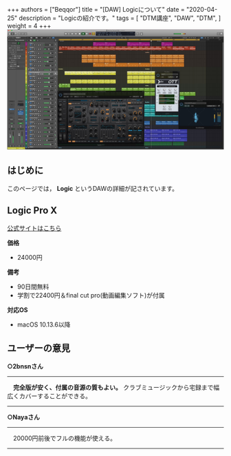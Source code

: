 +++
authors = ["Beqqor"]
title = "[DAW] Logicについて"
date = "2020-04-25"
description = "Logicの紹介です。"
tags = [
    "DTM講座", "DAW", "DTM",
]
weight = 4
+++
![image](2bnsn_Logic_Morning_Terrace.jpg)
## はじめに

このページでは， **Logic** というDAWの詳細が記されています。


## Logic Pro X  
[公式サイトはこちら](https://www.apple.com/jp/logic-pro/)

**価格**

- 24000円

**備考**

- 90日間無料
- 学割で22400円＆final cut pro(動画編集ソフト)が付属

**対応OS**

- macOS 10.13.6以降

## ユーザーの意見
**○2bnsnさん**  
___
　**完全版が安く、付属の音源の質もよい。** クラブミュージックから宅録まで幅広くカバーすることができる。
___

**○Nayaさん**  
___
　20000円前後でフルの機能が使える。
___
